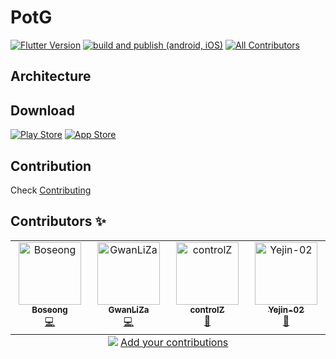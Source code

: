 # PotG

[![Flutter Version](https://img.shields.io/badge/Flutter-3.32.0-02569B?logo=flutter&logoColor=white)](https://flutter.dev)
[![build and publish (android, iOS)](https://github.com/gsainfoteam/pot-g-flutter/actions/workflows/upload.yml/badge.svg)](https://github.com/gsainfoteam/pot-g-flutter/actions/workflows/upload.yml)
[![All Contributors](https://img.shields.io/badge/all_contributors-0-orange.svg?style=flat-square)](#contributors-)

## Architecture

## Download

[![Play Store](https://img.shields.io/badge/Google%20Play-Visit-green?logo=google-play&logoColor=white)](/)
[![App Store](https://img.shields.io/badge/App%20Store-Visit-blue?logo=app-store&logoColor=white)](/)

## Contribution

Check [Contributing](.github/CONTRIBUTING.md)

## Contributors ✨

<!-- ALL-CONTRIBUTORS-LIST:START - Do not remove or modify this section -->
<!-- prettier-ignore-start -->
<!-- markdownlint-disable -->
<table>
  <tbody>
    <tr>
      <td align="center" valign="top" width="14.28%"><a href="https://blog.paperst.ar/"><img src="https://avatars.githubusercontent.com/u/125528915?v=4?s=100" width="100px;" alt="Boseong"/><br /><sub><b>Boseong</b></sub></a><br /><a href="https://github.com/gsainfoteam/pot-g-flutter/commits?author=2paperstar" title="Code">💻</a></td>
      <td align="center" valign="top" width="14.28%"><a href="https://github.com/GwanLiZa"><img src="https://avatars.githubusercontent.com/u/144007144?v=4?s=100" width="100px;" alt="GwanLiZa"/><br /><sub><b>GwanLiZa</b></sub></a><br /><a href="https://github.com/gsainfoteam/pot-g-flutter/commits?author=GwanLiZa" title="Code">💻</a></td>
      <td align="center" valign="top" width="14.28%"><a href="https://github.com/controlZ"><img src="https://avatars.githubusercontent.com/u/101192718?v=4?s=100" width="100px;" alt="controlZ"/><br /><sub><b>controlZ</b></sub></a><br /><a href="#projectManagement-controlZ" title="Project Management">📆</a></td>
      <td align="center" valign="top" width="14.28%"><a href="https://github.com/Yejin-02"><img src="https://avatars.githubusercontent.com/u/110380670?v=4?s=100" width="100px;" alt="Yejin-02"/><br /><sub><b>Yejin-02</b></sub></a><br /><a href="#design-Yejin-02" title="Design">🎨</a></td>
    </tr>
  </tbody>
  <tfoot>
    <tr>
      <td align="center" size="13px" colspan="7">
        <img src="https://raw.githubusercontent.com/all-contributors/all-contributors-cli/1b8533af435da9854653492b1327a23a4dbd0a10/assets/logo-small.svg">
          <a href="https://all-contributors.js.org/docs/en/bot/usage">Add your contributions</a>
        </img>
      </td>
    </tr>
  </tfoot>
</table>

<!-- markdownlint-restore -->
<!-- prettier-ignore-end -->

<!-- ALL-CONTRIBUTORS-LIST:END -->

